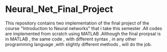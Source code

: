 # Neural_Net_Final_Project
This repository contains two implementation of the final project of the course "Introduction to Neural networks" that i take this semester .All codes are implemented from scratch using MATLAB .Although the final prorpsal is in MATLAB , the same code , with different syntax , in any other programming language ,with slightly different methods , will do the job.
